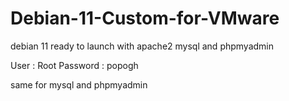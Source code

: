 # Debian-11-Custom-for-VMware
debian 11 ready to launch with apache2 mysql and phpmyadmin

User : Root
Password : popogh

same for mysql and phpmyadmin
